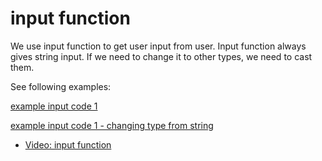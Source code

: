 # input function

We use input function to get user input from user.
Input function always gives string input.
If we need to change it to other types, we need to cast them.

See following examples:



[example input code 1](Examples/input_example.py)

[example input code 1 - changing type from string](Examples/input_example_type_change.py)

- [Video: input function](https://youtu.be/8m6oyM2sFts)

